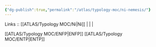 ```yaml
---
{"dg-publish":true,"permalink":"/atlas/typology-moc/ni-nemesis/"}
---
```


Links :: [[ATLAS/Typology MOC/Ni\|Ni]] |  |  | 

[[ATLAS/Typology MOC/ENFP\|ENFP]]
[[ATLAS/Typology MOC/ENTP\|ENTP]]
